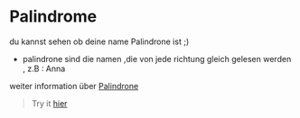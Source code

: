 # Palindrome

du kannst sehen ob deine name Palindrone ist ;)

- palindrone sind die namen ,die von jede richtung gleich gelesen werden , z.B : Anna 

weiter information über [Palindrone](https://www.echtemamas.de/palindrom-namen-fuer-jungen/) 

> Try it [hier](https://aliho3ein.github.io/Palindrome/)
